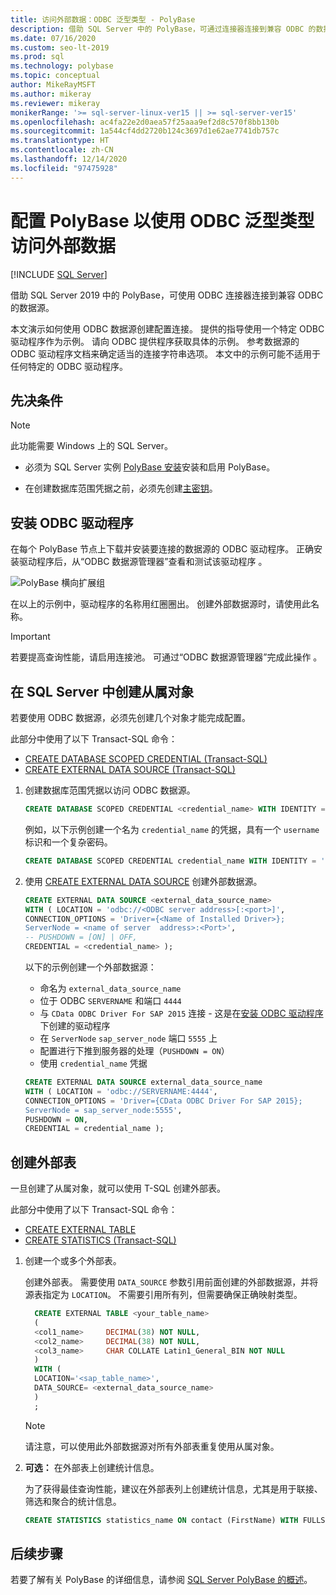 ```yaml
---
title: 访问外部数据：ODBC 泛型类型 - PolyBase
description: 借助 SQL Server 中的 PolyBase，可通过连接器连接到兼容 ODBC 的数据源。 安装 ODBC 驱动程序并创建外部表。
ms.date: 07/16/2020
ms.custom: seo-lt-2019
ms.prod: sql
ms.technology: polybase
ms.topic: conceptual
author: MikeRayMSFT
ms.author: mikeray
ms.reviewer: mikeray
monikerRange: '>= sql-server-linux-ver15 || >= sql-server-ver15'
ms.openlocfilehash: ac4fa22e2d0aea57f25aaa9ef2d8c570f8bb130b
ms.sourcegitcommit: 1a544cf4dd2720b124c3697d1e62ae7741db757c
ms.translationtype: HT
ms.contentlocale: zh-CN
ms.lasthandoff: 12/14/2020
ms.locfileid: "97475928"
---
```

# <a name="configure-polybase-to-access-external-data-with-odbc-generic-types"></a>配置 PolyBase 以使用 ODBC 泛型类型访问外部数据

 [!INCLUDE [SQL Server](../../includes/applies-to-version/sqlserver.md)]

借助 SQL Server 2019 中的 PolyBase，可使用 ODBC 连接器连接到兼容 ODBC 的数据源。

本文演示如何使用 ODBC 数据源创建配置连接。 提供的指导使用一个特定 ODBC 驱动程序作为示例。 请向 ODBC 提供程序获取具体的示例。 参考数据源的 ODBC 驱动程序文档来确定适当的连接字符串选项。 本文中的示例可能不适用于任何特定的 ODBC 驱动程序。

## <a name="prerequisites"></a>先决条件

>[!NOTE]
>此功能需要 Windows 上的 SQL Server。

* 必须为 SQL Server 实例 [PolyBase 安装](polybase-installation.md)安装和启用 PolyBase。

* 在创建数据库范围凭据之前，必须先创建[主密钥](../../t-sql/statements/create-master-key-transact-sql.md)。

## <a name="install-the-odbc-driver"></a>安装 ODBC 驱动程序

在每个 PolyBase 节点上下载并安装要连接的数据源的 ODBC 驱动程序。 正确安装驱动程序后，从“ODBC 数据源管理器”查看和测试该驱动程序  。

![PolyBase 横向扩展组](../../relational-databases/polybase/media/polybase-odbc-admin.png) 

在以上的示例中，驱动程序的名称用红圈圈出。 创建外部数据源时，请使用此名称。

> [!IMPORTANT]
> 若要提高查询性能，请启用连接池。 可通过“ODBC 数据源管理器”完成此操作  。

## <a name="create-dependent-objects-in-sql-server"></a>在 SQL Server 中创建从属对象

若要使用 ODBC 数据源，必须先创建几个对象才能完成配置。

此部分中使用了以下 Transact-SQL 命令：

* [CREATE DATABASE SCOPED CREDENTIAL (Transact-SQL)](../../t-sql/statements/create-database-scoped-credential-transact-sql.md)
* [CREATE EXTERNAL DATA SOURCE (Transact-SQL)](../../t-sql/statements/create-external-data-source-transact-sql.md) 

1. 创建数据库范围凭据以访问 ODBC 数据源。

    ```sql
    CREATE DATABASE SCOPED CREDENTIAL <credential_name> WITH IDENTITY = '<username>', Secret = '<password>';
    ```

    例如，以下示例创建一个名为 `credential_name` 的凭据，具有一个 `username` 标识和一个复杂密码。

    ```sql
    CREATE DATABASE SCOPED CREDENTIAL credential_name WITH IDENTITY = 'username', Secret = 'BycA4ZjrE#*2W%!';
    ```

1. 使用 [CREATE EXTERNAL DATA SOURCE](../../t-sql/statements/create-external-data-source-transact-sql.md) 创建外部数据源。

    ```sql
    CREATE EXTERNAL DATA SOURCE <external_data_source_name>
    WITH ( LOCATION = 'odbc://<ODBC server address>[:<port>]',
    CONNECTION_OPTIONS = 'Driver={<Name of Installed Driver>};
    ServerNode = <name of server  address>:<Port>',
    -- PUSHDOWN = [ON] | OFF,
    CREDENTIAL = <credential_name> );
    ```

    以下的示例创建一个外部数据源：
    * 命名为 `external_data_source_name`
    * 位于 ODBC `SERVERNAME` 和端口 `4444`
    * 与 `CData ODBC Driver For SAP 2015` 连接 - 这是在[安装 ODBC 驱动程序](#install-the-odbc-driver)下创建的驱动程序
    * 在 `ServerNode` `sap_server_node` 端口 `5555` 上
    * 配置进行下推到服务器的处理（`PUSHDOWN = ON`）
    * 使用 `credential_name` 凭据

    ```sql
    CREATE EXTERNAL DATA SOURCE external_data_source_name
    WITH ( LOCATION = 'odbc://SERVERNAME:4444',
    CONNECTION_OPTIONS = 'Driver={CData ODBC Driver For SAP 2015};
    ServerNode = sap_server_node:5555',
    PUSHDOWN = ON,
    CREDENTIAL = credential_name );
    ```
    
## <a name="create-an-external-table"></a>创建外部表

一旦创建了从属对象，就可以使用 T-SQL 创建外部表。 

此部分中使用了以下 Transact-SQL 命令：
* [CREATE EXTERNAL TABLE](../../t-sql/statements/create-external-table-transact-sql.md)
* [CREATE STATISTICS (Transact-SQL)](../../t-sql/statements/create-statistics-transact-sql.md)

1. 创建一个或多个外部表。

   创建外部表。 需要使用 `DATA_SOURCE` 参数引用前面创建的外部数据源，并将源表指定为 `LOCATION`。 不需要引用所有列，但需要确保正确映射类型。  

   ```sql
     CREATE EXTERNAL TABLE <your_table_name>
     (
     <col1_name>     DECIMAL(38) NOT NULL,
     <col2_name>     DECIMAL(38) NOT NULL,
     <col3_name>     CHAR COLLATE Latin1_General_BIN NOT NULL
     )
     WITH (
     LOCATION='<sap_table_name>',
     DATA_SOURCE= <external_data_source_name>
     )
     ;
   ```

   > [!NOTE]
   > 请注意，可以使用此外部数据源对所有外部表重复使用从属对象。

1. **可选：** 在外部表上创建统计信息。

    为了获得最佳查询性能，建议在外部表列上创建统计信息，尤其是用于联接、筛选和聚合的统计信息。

    ```sql
    CREATE STATISTICS statistics_name ON contact (FirstName) WITH FULLSCAN; 
    ```
    
## <a name="next-steps"></a>后续步骤

若要了解有关 PolyBase 的详细信息，请参阅 [SQL Server PolyBase 的概述](polybase-guide.md)。
